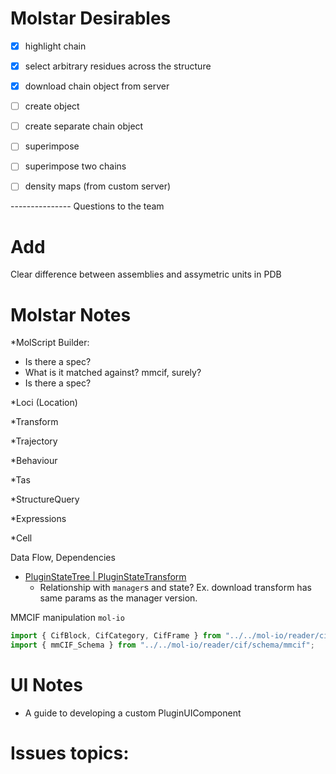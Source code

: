 
# Molstar Desirables 

- [x] highlight chain
- [x] select arbitrary residues across the structure

- [x] download chain object from server 

- [ ] create object
- [ ] create separate chain object

- [ ] superimpose 
- [ ] superimpose two chains

- [ ] density maps (from custom server)

--------------- Questions to the team

# Add

Clear difference between assemblies and assymetric units in PDB


# Molstar Notes

*MolScript Builder:
- Is there a spec?
- What is it matched against? mmcif, surely?
- Is there a spec?

*Loci (Location)

*Transform

*Trajectory

*Behaviour

*Tas

*StructureQuery

*Expressions

*Cell

Data Flow, Dependencies


* [ PluginStateTree |  PluginStateTransform ](https://github.com/molstar/molstar/tree/master/docs/state)
    - Relationship with `manager`s and state? Ex. download transform has same params as the manager version.




MMCIF manipulation
`mol-io`

```typescript
import { CifBlock, CifCategory, CifFrame } from "../../mol-io/reader/cif";
import { mmCIF_Schema } from "../../mol-io/reader/cif/schema/mmcif";
```

# UI Notes

- A guide to developing a custom PluginUIComponent


# Issues topics:


